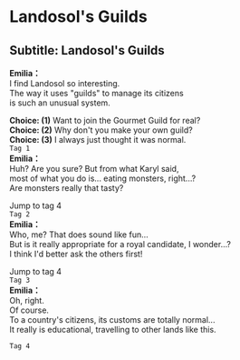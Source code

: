 # Landosol's Guilds

  
## Subtitle: Landosol's Guilds
  
**Emilia：**  
I find Landosol so interesting.  
The way it uses "guilds" to manage its citizens  
is such an unusual system.  
  
**Choice: (1)**  Want to join the Gourmet Guild for real?  
**Choice: (2)**  Why don't you make your own guild?  
**Choice: (3)**  I always just thought it was normal.  
`Tag 1`  
**Emilia：**  
Huh? Are you sure? But from what Karyl said,  
most of what you do is... eating monsters, right...?  
Are monsters really that tasty?  
  
Jump to tag 4  
`Tag 2`  
**Emilia：**  
Who, me? That does sound like fun...  
But is it really appropriate for a royal candidate, I wonder...?  
I think I'd better ask the others first!  
  
Jump to tag 4  
`Tag 3`  
**Emilia：**  
Oh, right.  
 Of course.  
To a country's citizens, its customs are totally normal...  
It really is educational, travelling to other lands like this.  
  
`Tag 4`  
